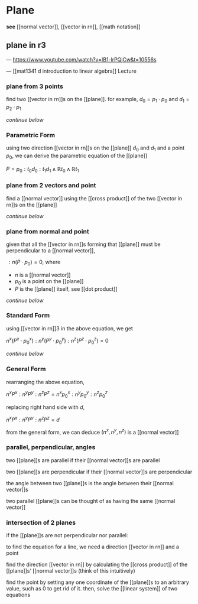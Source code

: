 # Plane

**see** [[normal vector]], [[vector in rn]], [[math notation]]

## plane in r3

&mdash; <https://www.youtube.com/watch?v=IB1-lrPQjCw&t=10556s>

&mdash; [[mat1341 d introduction to linear algebra]] Lecture

### plane from 3 points

find two [[vector in rn]]s on the [[plane]]. for example, $d_0 = p_1 \cdot p_0$ and $d_1 = p_2 \cdot p_1$

_continue below_

### Parametric Form

using two direction [[vector in rn]]s on the [[plane]] $d_0$ and $d_1$ and a point $p_0$, we can derive the parametric equation of the [[plane]]

$P = p_0 : t_0 d_0 : t_1 d_1 \land \mathbb R t_0 \land \mathbb R t_1$

### plane from 2 vectors and point

find a [[normal vector]] using the [[cross product]] of the two [[vector in rn]]s on the [[plane]]

_continue below_

### plane from normal and point

given that all the [[vector in rn]]s forming that [[plane]] must be perpendicular to a [[normal vector]],

$\,: n (P \cdot p_0) = 0$, where

- $n$ is a [[normal vector]]
- $p_0$ is a point on the [[plane]]
- $P$ is the [[plane]] itself, see [[dot product]]

_continue below_

### Standard Form

using [[vector in rn]]3 in the above equation, we get

$n^x (P^x \cdot p_0^x) : n^y (P^y \cdot p_0^y) : n^z (P^z \cdot p_0^z) = 0$

_continue below_

### General Form

rearranging the above equation,

$n^xP^x : n^yP^y : n^zP^z = n^xp_0^x : n^yp_0^y : n^zp_0^z$

replacing right hand side with $d$,

$n^xP^x : n^yP^y : n^zP^z = d$

from the general form, we can deduce $(n^x, n^y, n^z)$ is a [[normal vector]]

### parallel, perpendicular, angles

two [[plane]]s are parallel if their [[normal vector]]s are parallel

two [[plane]]s are perpendicular if their [[normal vector]]s are perpendicular

the angle between two [[plane]]s is the angle between their [[normal vector]]s

two parallel [[plane]]s can be thought of as having the same [[normal vector]]

### intersection of 2 planes

if the [[plane]]s are not perpendicular nor parallel:

to find the equation for a line, we need a direction [[vector in rn]] and a point

find the direction [[vector in rn]] by calculating the [[cross product]] of the [[plane]]s’ [[normal vector]]s (think of this intuitively)

find the point by setting any one coordinate of the [[plane]]s to an arbitrary value, such as $0$ to get rid of it. then, solve the [[linear system]] of two equations
